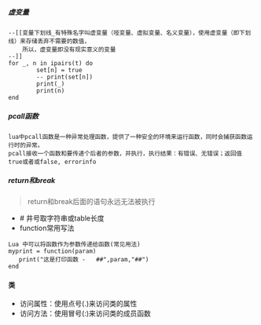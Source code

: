 ##### 虚变量
```
--[[变量下划线_有特殊名字叫虚变量（哑变量、虚拟变量、名义变量），使用虚变量（即下划线）来存储丢弃不需要的数值，
    所以，虚变量即没有现实意义的变量
--]]
for _, n in ipairs(t) do
        set[n] = true
        -- print(set[n])
        print(_)
        print(n)
end
```
##### pcall函数

```
lua中pcall函数是一种异常处理函数，提供了一种安全的环境来运行函数，同时会捕获函数运行时的异常。
pcall接收一个函数和要传递个后者的参数，并执行，执行结果：有错误、无错误；返回值true或者或false, errorinfo
```
##### return和break
> return和break后面的语句永远无法被执行  


- \# 井号取字符串或table长度
- function常用写法
```
Lua 中可以将函数作为参数传递给函数(常见用法)
myprint = function(param)
   print("这是打印函数 -   ##",param,"##")
end
```
#### 类
- 访问属性：使用点号(.)来访问类的属性
- 访问方法：使用冒号(:)来访问类的成员函数
